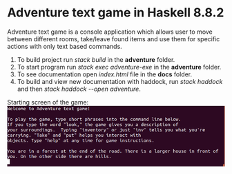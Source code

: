 # Adventure text game in Haskell 8.8.2

Adventure text game is a console application which allows user to move between different rooms, take/leave found items and use them for specific actions with only text based commands. 


1. To build project run *stack build* in the **adventure** folder. 
2. To start program run *stack exec adventure-exe* in the **adventure** folder. 
3. To see documentation open *index.html* file in the **docs** folder.
4. To build and view new documentation with haddock, run *stack haddock* and then *stack haddock --open adventure*. 

Starting screen of the game:
![Start view](https://github.com/moskala/adventure-text-game/blob/main/docs/start.png)
